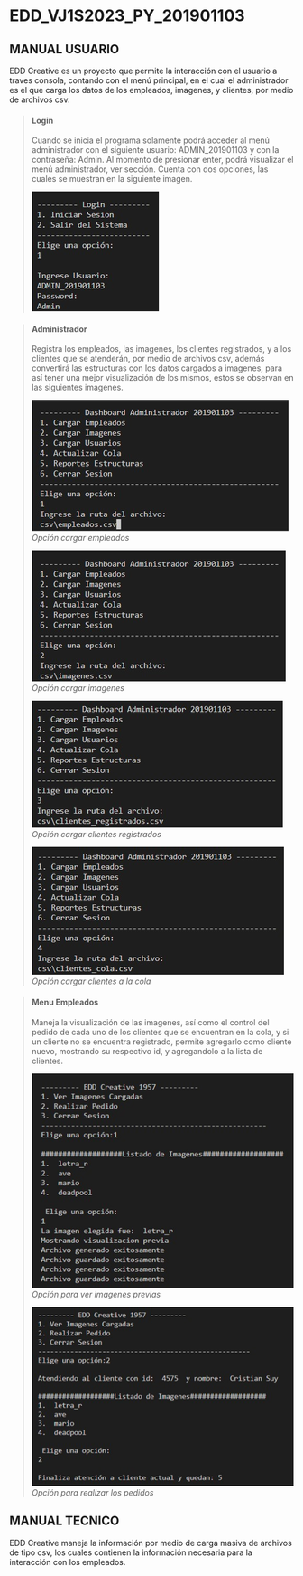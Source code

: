 # EDD_VJ1S2023_PY_201901103

## **MANUAL USUARIO**

EDD Creative es un proyecto que permite la interacción con el usuario a traves consola, contando con el menú principal, en el cual el administrador es el que carga los datos de los empleados, imagenes, y clientes, por medio de archivos csv.

> #### Login
>
> Cuando se inicia el programa solamente podrá acceder al menú administrador con el siguiente usuario: ADMIN_201901103 y con la contraseña: Admin.
> Al momento de presionar enter, podrá visualizar el menú administrador, ver sección.
> Cuenta con dos opciones, las cuales se muestran en la siguiente imagen.
>
> ![menu login!](imgManuales/login.jpg)
>

> #### Administrador
>
> Registra los empleados, las imagenes, los clientes registrados, y a los clientes que se atenderán, por medio de archivos csv, además convertirá las estructuras con los datos
> cargados a imagenes, para así tener una mejor visualización de los mismos, estos se observan en las siguientes imagenes.
>
> ![menu administrador!](imgManuales/cargaEmpleados.jpg)
> *Opción cargar empleados*
>
> ![menu administrador!](imgManuales/cargaImagenes.jpg)
> *Opción cargar imagenes*
>
> ![menu administrador!](imgManuales/cargarUsuarios.jpg)
> *Opción cargar clientes registrados*
>
> ![menu administrador!](imgManuales/actualizarCola.jpg)
> *Opción cargar clientes a la cola*
>

> #### Menu Empleados
> Maneja la visualización de las imagenes, así como el control del pedido de cada uno de los clientes que se encuentran en la cola, y si un cliente no se encuentra registrado, permite agregarlo como cliente nuevo, mostrando su respectivo id, y agregandolo a la lista de clientes.
>
> ![menu administrador!](imgManuales/opcionVerimagenes.jpg)
> *Opción para ver imagenes previas*
>
> ![menu administrador!](imgManuales/opcionPedido.jpg)
> *Opción para realizar los pedidos*
>

## **MANUAL TECNICO**

EDD Creative maneja la información por medio de carga masiva de archivos de tipo csv, los cuales contienen la información necesaria para la interacción con los empleados.



